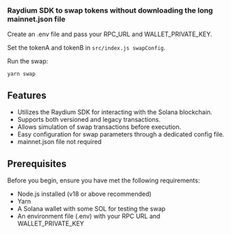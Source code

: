 <p>
 <h3 align="left">Raydium SDK to swap tokens without downloading the long mainnet.json file</h3>
</p>

Create an .env file and pass your RPC_URL and WALLET_PRIVATE_KEY. 

Set the tokenA and tokenB in `src/index.js swapConfig`. 

Run the swap:

```
yarn swap
```

## Features

- Utilizes the Raydium SDK for interacting with the Solana blockchain.
- Supports both versioned and legacy transactions.
- Allows simulation of swap transactions before execution.
- Easy configuration for swap parameters through a dedicated config file.
- mainnet.json file not required

## Prerequisites

Before you begin, ensure you have met the following requirements:

- Node.js installed (v18 or above recommended)
- Yarn
- A Solana wallet with some SOL for testing the swap
- An environment file (.env) with your RPC URL and WALLET_PRIVATE_KEY


```
